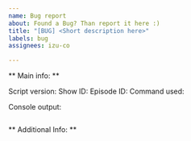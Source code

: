 ```yaml
---
name: Bug report
about: Found a Bug? Than report it here :)
title: "[BUG] <Short description here>"
labels: bug
assignees: izu-co

---
```


<!-- Please fill in the placeholders.-->

** Main info: **

Script version: 
Show ID: 
Episode ID: 
Command used:
<!-- Make sure you don't leak your token. This should only be a concern when you are using the --debug flag -->
Console output: 
```text

```

** Additional Info: **

